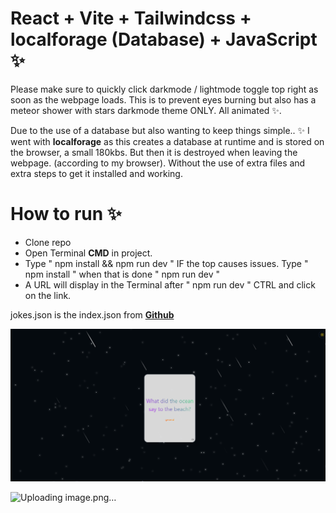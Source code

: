 # React + Vite + Tailwindcss + localforage (Database) + JavaScript ✨

Please make sure to quickly click darkmode / lightmode toggle top right as soon as the webpage loads. 
This is to prevent eyes burning but also has a meteor shower with stars darkmode theme ONLY. 
All animated ✨.

Due to the use of a database but also wanting to keep things simple.. ✨
I went with **localforage** as this creates a database at runtime and is stored on the browser, a small 180kbs.
But then it is destroyed when leaving the webpage. (according to my browser).
Without the use of extra files and extra steps to get it installed and working.

# How to run ✨
- Clone repo
- Open Terminal **CMD** in project.
- Type " npm install && npm run dev "
  IF the top causes issues.
  Type " npm install " when that is done " npm run dev "
- A URL will display in the Terminal after " npm run dev " CTRL and click on the link.


jokes.json is the index.json from [**__Github__**](https://github.com/15Dkatz/official_joke_api/blob/master/jokes/index.json)

![Preview](./preview.png)


![Uploading image.png…]()
